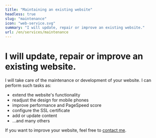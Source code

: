 ```yaml
---
title: "Maintaining an existing website"
headless: true
slug: "maintenance"
icon: "web-service.svg"
summary: "I will update, repair or improve an existing website."
url: /en/services/maintenance
---
```


# I will update, repair or improve an existing website.

I will take care of the maintenance or development of your website. I can perform such tasks as:
- extend the website's functionality
- readjust the design for mobile phones
- improve performance and PageSpeed score
- configure the SSL certificate
- add or update content 
- ...and many others

If you want to improve your website, feel free to [contact me](/en/contact/).